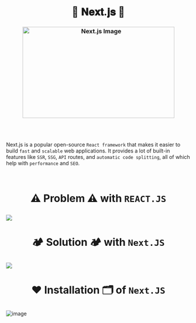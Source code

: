 
<h1  align="center" > 🍄 𝐍𝐞𝐱𝐭.𝐣𝐬  🥠</h1>

<h3  align="center" > 

<picture>
   <source srcset="https://github.com/user-attachments/assets/aff002ce-c230-4819-93ea-476969273fbd" media="(prefers-color-scheme: dark)">
   <source srcset="https://github.com/user-attachments/assets/e1793d18-dc45-4fc5-8315-679cee976d80" media="(prefers-color-scheme: light)">
   <img src="https://github.com/user-attachments/assets/e1793d18-dc45-4fc5-8315-679cee976d80" width="415px" height="250px" alt="Next.js Image">
</picture>

</h3>

</br>
</br>

Next.js is a popular open-source `React framework` that makes it easier to build `fast` and `scalable` web applications. It provides a lot of built-in features like `SSR`, `SSG`, `API` routes, and `automatic code splitting`, all of which help with `performance` and `SEO`.

</h3>

</br>

<h1  align="center" > 

⚠️ Problem ⚠️ with `REACT.JS`
</h1>

<img src="https://github.com/user-attachments/assets/b6f2847c-7630-40b3-b589-fbb7edc0b85a"/>

</br>

<h1  align="center" > 

🏕️ Solution 🏕️ with `Next.JS`

</h1>

<img src="https://github.com/user-attachments/assets/95f302d8-5896-4901-9849-046935ece799"/>

</br>

<h1  align="center" > 

❤️ Installation 🗂️ of `Next.JS`

</h1>

![image](https://github.com/user-attachments/assets/2e53d067-8ae1-4596-8f47-05c484defe01)

</h3>

</br>
